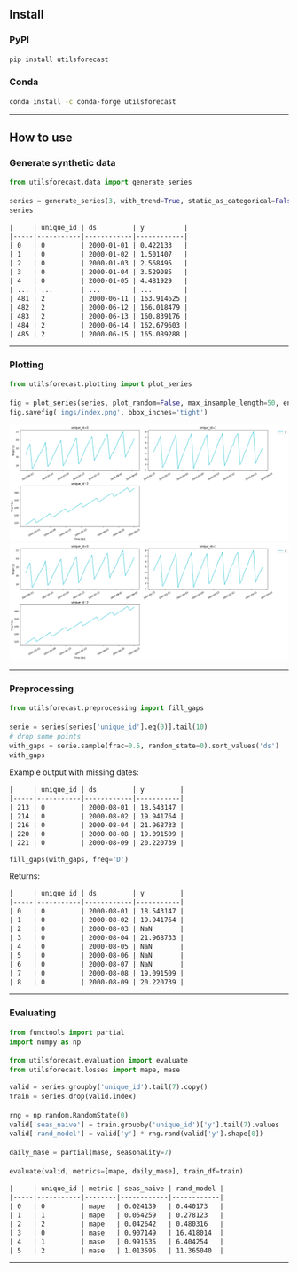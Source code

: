 ## Install

### PyPI

```sh
pip install utilsforecast
```

### Conda

```sh
conda install -c conda-forge utilsforecast
```

---

## How to use

### Generate synthetic data

```python
from utilsforecast.data import generate_series

series = generate_series(3, with_trend=True, static_as_categorical=False)
series
```

```
|     | unique_id | ds         | y          |
|-----|-----------|------------|------------|
| 0   | 0         | 2000-01-01 | 0.422133   |
| 1   | 0         | 2000-01-02 | 1.501407   |
| 2   | 0         | 2000-01-03 | 2.568495   |
| 3   | 0         | 2000-01-04 | 3.529085   |
| 4   | 0         | 2000-01-05 | 4.481929   |
| ... | ...       | ...        | ...        |
| 481 | 2         | 2000-06-11 | 163.914625 |
| 482 | 2         | 2000-06-12 | 166.018479 |
| 483 | 2         | 2000-06-13 | 160.839176 |
| 484 | 2         | 2000-06-14 | 162.679603 |
| 485 | 2         | 2000-06-15 | 165.089288 |
```

---

### Plotting

```python
from utilsforecast.plotting import plot_series

fig = plot_series(series, plot_random=False, max_insample_length=50, engine='matplotlib')
fig.savefig('imgs/index.png', bbox_inches='tight')
```

![](https://raw.githubusercontent.com/Nixtla/utilsforecast/main/nbs/imgs/index.png)
![Example Plot](https://raw.githubusercontent.com/Nixtla/utilsforecast/main/docs/imgs/index.png)

---

### Preprocessing

```python
from utilsforecast.preprocessing import fill_gaps

serie = series[series['unique_id'].eq(0)].tail(10)
# drop some points
with_gaps = serie.sample(frac=0.5, random_state=0).sort_values('ds')
with_gaps
```

Example output with missing dates:

```
|     | unique_id | ds         | y         |
|-----|-----------|------------|-----------|
| 213 | 0         | 2000-08-01 | 18.543147 |
| 214 | 0         | 2000-08-02 | 19.941764 |
| 216 | 0         | 2000-08-04 | 21.968733 |
| 220 | 0         | 2000-08-08 | 19.091509 |
| 221 | 0         | 2000-08-09 | 20.220739 |
```

```python
fill_gaps(with_gaps, freq='D')
```

Returns:

```
|     | unique_id | ds         | y         |
|-----|-----------|------------|-----------|
| 0   | 0         | 2000-08-01 | 18.543147 |
| 1   | 0         | 2000-08-02 | 19.941764 |
| 2   | 0         | 2000-08-03 | NaN       |
| 3   | 0         | 2000-08-04 | 21.968733 |
| 4   | 0         | 2000-08-05 | NaN       |
| 5   | 0         | 2000-08-06 | NaN       |
| 6   | 0         | 2000-08-07 | NaN       |
| 7   | 0         | 2000-08-08 | 19.091509 |
| 8   | 0         | 2000-08-09 | 20.220739 |
```

---

### Evaluating

```python
from functools import partial
import numpy as np

from utilsforecast.evaluation import evaluate
from utilsforecast.losses import mape, mase
```

```python
valid = series.groupby('unique_id').tail(7).copy()
train = series.drop(valid.index)

rng = np.random.RandomState(0)
valid['seas_naive'] = train.groupby('unique_id')['y'].tail(7).values
valid['rand_model'] = valid['y'] * rng.rand(valid['y'].shape[0])

daily_mase = partial(mase, seasonality=7)

evaluate(valid, metrics=[mape, daily_mase], train_df=train)
```


```
|     | unique_id | metric | seas_naive | rand_model |
|-----|-----------|--------|------------|------------|
| 0   | 0         | mape   | 0.024139   | 0.440173   |
| 1   | 1         | mape   | 0.054259   | 0.278123   |
| 2   | 2         | mape   | 0.042642   | 0.480316   |
| 3   | 0         | mase   | 0.907149   | 16.418014  |
| 4   | 1         | mase   | 0.991635   | 6.404254   |
| 5   | 2         | mase   | 1.013596   | 11.365040  |
```

---
